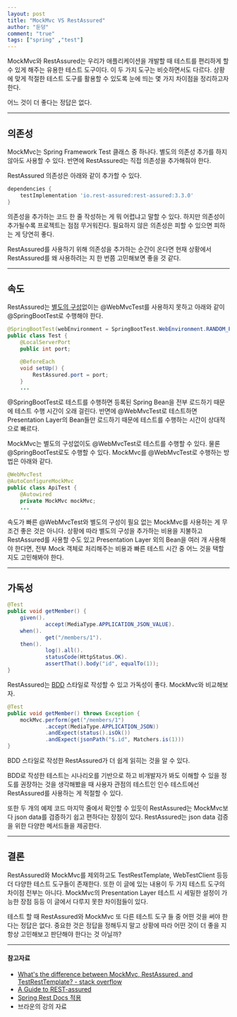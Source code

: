 ```yaml
---
layout: post  
title: "MockMvc VS RestAssured"  
author: "둔덩"
comment: "true"
tags: ["spring" ,"test"]
---
```

MockMvc와 RestAssured는 우리가 애플리케이션을 개발할 때 테스트를 편리하게 할 수 있게 해주는 유용한 테스트 도구이다. 이 두 가지 도구는 비슷하면서도 다르다. 상황에 맞게 적절한 테스트 도구를 활용할 수 있도록 눈에 띄는 몇 가지 차이점을 정리하고자 한다.

어느 것이 더 좋다는 정답은 없다.

---

## 의존성

MockMvc는 Spring Framework Test 클래스 중 하나다. 별도의 의존성 추가를 하지 않아도 사용할 수 있다. 반면에 RestAssured는 직접 의존성을 추가해줘야 한다.

RestAssured 의존성은 아래와 같이 추가할 수 있다.

```gradle
dependencies {
    testImplementation 'io.rest-assured:rest-assured:3.3.0'
}
```

의존성을 추가하는 코드 한 줄 작성하는 게 뭐 어렵냐고 말할 수 있다. 하지만 의존성이 추가될수록 프로젝트는 점점 무거워진다. 필요하지 않은 의존성은 피할 수 있으면 피하는 게 당연히 좋다.

RestAssured를 사용하기 위해 의존성을 추가하는 순간이 온다면 현재 상황에서 RestAssured를 왜 사용하려는 지 한 번쯤 고민해보면 좋을 것 같다.

---

## 속도

RestAssured는 [별도의 구성](https://github.com/rest-assured/rest-assured/wiki/GettingStarted#spring-mock-mvc)없이는 @WebMvcTest를 사용하지 못하고 아래와 같이 @SpringBootTest로 수행해야 한다.

```java
@SpringBootTest(webEnvironment = SpringBootTest.WebEnvironment.RANDOM_PORT)
public class Test {
    @LocalServerPort
    public int port;

    @BeforeEach
    void setUp() {
        RestAssured.port = port;
    }
    ...
```

@SpringBootTest로 테스트를 수행하면 등록된 Spring Bean을 전부 로드하기 때문에 테스트 수행 시간이 오래 걸린다. 반면에 @WebMvcTest로 테스트하면 Presentation Layer의 Bean들만 로드하기 때문에 테스트를 수행하는 시간이 상대적으로 빠르다.

MockMvc는 별도의 구성없이도 @WebMvcTest로 테스트를 수행할 수 있다. 물론 @SpringBootTest로도 수행할 수 있다. MockMvc를 @WebMvcTest로 수행하는 방법은 아래와 같다.

```java
@WebMvcTest
@AutoConfigureMockMvc
public class ApiTest {
    @Autowired
    private MockMvc mockMvc;
    ...
```

속도가 빠른 @WebMvcTest와 별도의 구성이 필요 없는 MockMvc를 사용하는 게 무조건 좋은 것은 아니다. 상황에 따라 별도의 구성을 추가하는 비용을 지불하고 RestAssured를 사용할 수도 있고 Presentation Layer 외의 Bean을 여러 개 사용해야 한다면, 전부 Mock 객체로 처리해주는 비용과 빠른 테스트 시간 중 어느 것을 택할지도 고민해봐야 한다.

---

## 가독성

```java
@Test
public void getMember() {
    given().
            accept(MediaType.APPLICATION_JSON_VALUE).
    when().
            get("/members/1").
    then().
            log().all().
            statusCode(HttpStatus.OK).
            assertThat().body("id", equalTo(1)); 
}
```

RestAssured는 [BDD](https://beomseok95.tistory.com/293) 스타일로 작성할 수 있고 가독성이 좋다. MockMvc와 비교해보자.

```java
@Test
public void getMember() throws Exception {
    mockMvc.perform(get("/members/1")
            .accept(MediaType.APPLICATION_JSON))
            .andExpect(status().isOk())
            .andExpect(jsonPath("$.id", Matchers.is(1)))
}
```

BDD 스타일로 작성한 RestAssured가 더 쉽게 읽히는 것을 알 수 있다.

BDD로 작성한 테스트는 시나리오를 기반으로 하고 비개발자가 봐도 이해할 수 있을 정도를 권장하는 것을 생각해봤을 때 사용자 관점의 테스트인 인수 테스트에선 RestAssured를 사용하는 게 적절할 수 있다.

또한 두 개의 예제 코드 마지막 줄에서 확인할 수 있듯이 RestAssured는 MockMvc보다 json data를 검증하기 쉽고 편하다는 장점이 있다. RestAssured는 json data 검증을 위한 다양한 메서드들을 제공한다.

---

## 결론

RestAssured와 MockMvc를 제외하고도 TestRestTemplate, WebTestClient 등등 더 다양한 테스트 도구들이 존재한다. 또한 이 글에 있는 내용이 두 가지 테스트 도구의 차이점 전부는 아니다. MockMvc의 Presentation Layer 테스트 시 세밀한 설정이 가능한 장점 등등 이 글에서 다루지 못한 차이점들이 있다.

테스트 할 때 RestAssured와 MockMvc 또 다른 테스트 도구 들 중 어떤 것을 써야 한다는 정답은 없다. 중요한 것은 정답을 정해두지 말고 상황에 따라 어떤 것이 더 좋을 지 항상 고민해보고 판단해야 한다는 것 아닐까?

---

#### 참고자료

-   [What's the difference between MockMvc, RestAssured, and TestRestTemplate? - stack overflow](https://stackoverflow.com/questions/52051570/whats-the-difference-between-mockmvc-restassured-and-testresttemplate)
-   [A Guide to REST-assured](https://www.baeldung.com/rest-assured-tutorial)
-   [Spring Rest Docs 적용](https://woowabros.github.io/experience/2018/12/28/spring-rest-docs.html)
-   브라운의 강의 자료